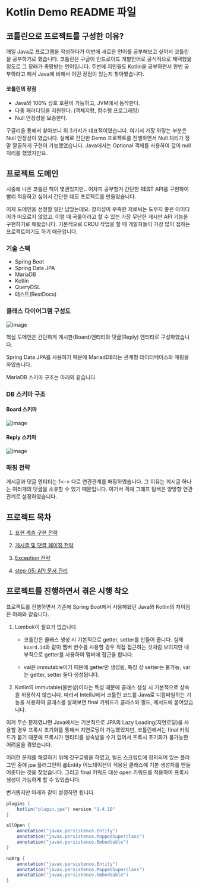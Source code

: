# Kotlin Demo README 파일

## 코틀린으로 프로젝트를 구성한 이유?

매일 Java로 프로그램을 작성하다가 이번에 새로운 언어를 공부해보고 싶어서 코틀린을 공부하기로 했습니다. 코틀린은 구글이 안드로이드 개발언어로 공식적으로 채택했을 정도로 그 장래가 촉망받는 언어입니다. 주변에 지인들도 Kotlin을 공부하면서 한번 공부하라고 해서 Java에 비해서 어떤 장점이 있는지 찾아봤습니다.

#### 코틀린의 장점

- Java와 100% 상호 호환이 가능하고, JVM에서 동작한다.
- 다중 패러다임을 지원한다. (객체지향, 함수형 프로그래밍)
- Null 안정성을 보증한다.

구글리을 통해서 찾아보니 위 3가지가 대표적이였습니다. 여기서 가장 와닿는 부분은 Null 안정성이 였습니다. 실제로 간단한 Demo 프로젝트를 진행하면서 Null 처리가 정말 깔끔하게 구현이 가능했었습니다. Java에서는 Optional 객체를 사용하여 값이 null처리를 했었지만요.

## 프로젝트 도메인

시중에 나온 코틀린 책이 몇권있지만.. 어차피 공부할거 간단한 REST API를 구현하여 빨리 적응하고 싶어서 간단한 데모 프로젝트를 만들었습니다.

이제 도메인을 선정할 일만 남았는데요. 창의성이 부족한 저로써는 도무지 좋은 아이디어가 떠오르지 않았고. 이럴 때 국룰이라고 할 수 있는 가장 무난한 게시판 API 기능을 구현하기로 해봤습니다. 기본적으로 CRDU 작업을 할 때 개발자들이 가장 많이 접하는 프로젝트이기도 하기 때문입니다.

### 기술 스펙

- Spring Boot
- Spring Data JPA
- MariaDB
- Kotlin
- QueryDSL
- 테스트(RestDocs)

### 클래스 다이어그램 구성도

![image](https://user-images.githubusercontent.com/22395934/119007109-ea940180-b9cb-11eb-8d0a-e7471048b040.png)


핵심 도메인은 간단하게 게시판(Board)엔티티와 댓글(Reply) 엔티티로 구성하였습니다.

Spring Data JPA를 사용하기 때문에 MariadDB라는 관계형 데이터베이스와 매핑을 하였습니다. 

MariaDB 스키마 구조는 아래와 같습니다.

### DB 스키마 구조

#### Board 스키마 

![image](https://user-images.githubusercontent.com/22395934/119007525-43639a00-b9cc-11eb-87ab-8464c472b54d.png)

#### Reply 스키마 

![image](https://user-images.githubusercontent.com/22395934/119007619-5b3b1e00-b9cc-11eb-8db4-782cbb11aadf.png)


### 매핑 전략

게시글과 댓글 엔티티는 1<-> 다로 연관관계를 매핑하였습니다. 그 이유는 게시글 하나는 여러개의 댓글을 소유할 수 있기 때문입니다. 여기서 객체 그래프 탐색은 양방향 연관관계로 설정하였습니다. 

## 프로젝트 목차


1. [표현 계층 구현 전략]()

2. [게시글 및 댓글 페이징 전략]()

3. [Exception 전략]()

4. [step-05: API 문서 관리]() 


## 프로젝트를 진행하면서 겪은 시행 착오

프로젝트를 진행하면서 기존에 Spring Boot에서 사용해왔던 Java와 Kotlin의 차이점은 아래와 같습니다.

1. Lombok이 필요가 없습나다. 
    - 코틀린은 클래스 생성 시 기본적으로 getter, setter를 만들어 줍니다. 실제 `Board.id`와 같이 멤버 변수를 사용할 경우 직접 접근하는 것처럼 보이지만 내부적으로 getter를 사용하여 멤버에 접근을 합니다. 

    - val은 immutable이기 때문에 getter만 생성됨, 특징 상 setter는 불가능, var는 getter, setter 둘다 생성됩니다.

2. Kotlin의 immutable(불변성)이라는 특성 때문에 클래스 생성 시 기본적으로 상속을 허용하지 않습니다. 따라서 IntelliJ에서 코틀린 코드를 Java로 디컴파일하는 기능을 사용하여 클래스를 살펴보면 final 키워드가 클래스와 필드, 메서드에 붙어있습니다. 

이게 무슨 문제였냐면 Java에서는 기본적으로 JPA의 Lazy Loading(지연로딩)을 사용할 경우 프록시 초기화를 통해서 지연로딩이 가능했었지만, 코틀린에서는 final 키워드가 붙기 때문에 프록시가 엔티티를 상속받을 수가 없어서 프록시 초기화가 불가능한 어려움을 겪었습니다. 

이러한 문제를 해결하기 위해 갓구글링을 하였고, 빌드 스크립트에 정의되어 있는 플러그인 중에 jpa 플러그인이 @Entity 어노테이션이 적용된 클래스에 기본 생성자를 만들어준다는 것을 찾았습니다. 그리고 final 키워드 대신 open 키워드를 적용하여 프록시 생성이 가능하게 할 수 있었습니다.


번거롭지만 아래와 같이 설정하면 됩니다.

```java
plugins {
    kotlin("plugin.jpa") version "1.4.10"
}

allOpen {
    annotation("javax.persistence.Entity")
    annotation("javax.persistence.MappedSuperclass")
    annotation("javax.persistence.Embeddable")
}

noArg {
    annotation("javax.persistence.Entity")
    annotation("javax.persistence.MappedSuperclass")
    annotation("javax.persistence.Embeddable")
}
```
